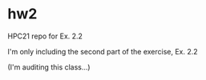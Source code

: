 # hw2
HPC21 repo for Ex. 2.2

I'm only including the second part of the exercise, Ex. 2.2

(I'm auditing this class...)
